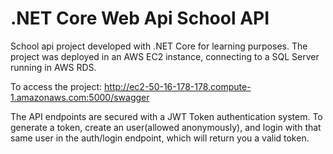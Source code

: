 
# .NET Core Web Api School API 

School api project developed with .NET Core for learning purposes. 
The project was deployed in an AWS EC2 instance, connecting to a SQL Server running in AWS RDS. 

To access the project: http://ec2-50-16-178-178.compute-1.amazonaws.com:5000/swagger

The API endpoints are secured with a JWT Token authentication system. To generate a token, create an user(allowed anonymously), and login with that same user in the auth/login endpoint, which will return you a valid token.

